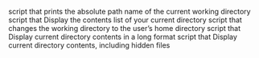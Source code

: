 script that prints the absolute path name of the current working directory 
script that Display the contents list of your current directory
script that changes the working directory to the user’s home directory
script that Display current directory contents in a long format
script that Display current directory contents, including hidden files

